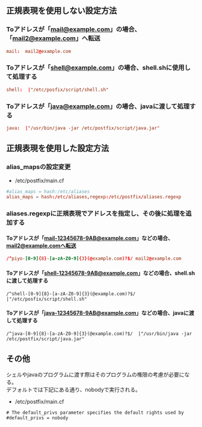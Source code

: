## 正規表現を使用しない設定方法
### Toアドレスが「mail@example.com」の場合、「mail2@example.com」へ転送

```conf
mail:  mail2@example.com
```

### Toアドレスが「shell@example.com」の場合、shell.shに使用して処理する

```conf
shell:  |"/etc/posfix/script/shell.sh"
```

### Toアドレスが「java@example.com」の場合、javaに渡して処理する

```conf
java:  |"/usr/bin/java -jar /etc/postfix/script/java.jar"
```

## 正規表現を使用した設定方法
### alias_mapsの設定変更

- /etc/postfix/main.cf

```conf
#alias_maps = hash:/etc/aliases
alias_maps = hash:/etc/aliases,regexp:/etc/postfix/aliases.regexp
```

### aliases.regexpに正規表現でアドレスを指定し、その後に処理を追加する
#### Toアドレスが「mail-12345678-9AB@example.com」などの場合、mail2@example.comへ転送

```conf
/^piyo-[0-9]{8}-[a-zA-Z0-9]{3}(@example.com)?$/ mail2@example.com
```

#### Toアドレスが「shell-12345678-9AB@example.com」などの場合、shell.shに渡して処理する

```
/^shell-[0-9]{8}-[a-zA-Z0-9]{3}(@example.com)?$/  |"/etc/posfix/script/shell.sh"
```

#### Toアドレスが「java-12345678-9AB@example.com」などの場合、javaに渡して処理する

```
/^java-[0-9]{8}-[a-zA-Z0-9]{3}(@example.com)?$/  |"/usr/bin/java -jar /etc/postfix/script/java.jar"
```

## その他
シェルやjavaのプログラムに渡す際はそのプログラムの権限の考慮が必要になる。  
デフォルトでは下記にある通り、nobodyで実行される。  

- /etc/postfix/main.cf

```
# The default_privs parameter specifies the default rights used by
#default_privs = nobody
```